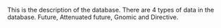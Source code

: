 This is the description of the database.
There are 4 types of data in the database.
Future, Attenuated future, Gnomic and Directive.
